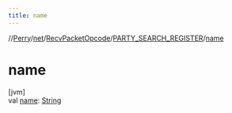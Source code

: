 ```yaml
---
title: name
---
```

//[Perry](../../../../index.html)/[net](../../index.html)/[RecvPacketOpcode](../index.html)/[PARTY_SEARCH_REGISTER](index.html)/[name](name.html)



# name



[jvm]\
val [name](name.html): [String](https://kotlinlang.org/api/latest/jvm/stdlib/kotlin/-string/index.html)




